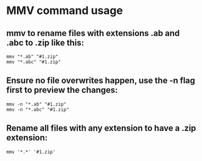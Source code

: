 # MMV command usage

## mmv to rename files with extensions .ab and .abc to .zip like this:
```
mmv "*.ab" "#1.zip"
mmv "*.abc" "#1.zip"
```

## Ensure no file overwrites happen, use the -n flag first to preview the changes:
```
mmv -n "*.ab" "#1.zip"
mmv -n "*.abc" "#1.zip"
```

## Rename all files with any extension to have a .zip extension:
```
mmv '*.*' '#1.zip'
```

